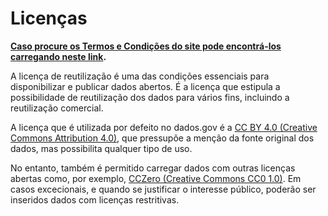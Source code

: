 # Licenças

**[Caso procure os Termos e Condições do site pode encontrá-los carregando neste link](https://dados.gov.pt/pt/docs/terms/).**

A licença de reutilização é uma das condições essenciais para disponibilizar e publicar dados abertos. É a licença que estipula a possibilidade de reutilização dos dados para vários fins, incluindo a reutilização comercial.

A licença que é utilizada por defeito no dados.gov é a [CC BY 4.0 (Creative Commons Attribution 4.0)](https://creativecommons.org/licenses/by/4.0/legalcode "CC BY 4.0"), que pressupõe a menção da fonte original dos dados, mas possibilita qualquer tipo de uso. 

No entanto, também é permitido carregar dados com outras licenças abertas como, por exemplo, [CCZero (Creative Commons CC0 1.0)](https://creativecommons.org/publicdomain/zero/1.0/legalcode "CCZero"). Em casos excecionais, e quando se justificar o interesse público, poderão ser inseridos dados com licenças restritivas.
